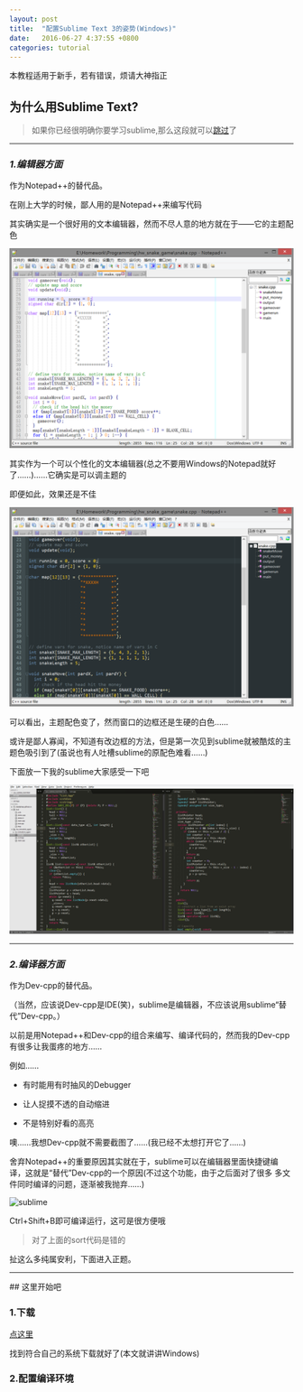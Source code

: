 ```yaml
---
layout: post
title:  "配置Sublime Text 3的姿势(Windows)"
date:   2016-06-27 4:37:55 +0800
categories: tutorial
---
```



本教程适用于新手，若有错误，烦请大神指正


## 为什么用Sublime Text?

>如果你已经很明确你要学习sublime,那么这段就可以[跳过](#jump)了

---

### *1.编辑器方面*
作为Notepad++的替代品。

在刚上大学的时候，鄙人用的是Notepad++来编写代码

其实确实是一个很好用的文本编辑器，然而不尽人意的地方就在于——它的主题配色

![notepad++_origin](https://raw.githubusercontent.com/DaddyTrap/daddytrap.github.io/master/assets/notepad%2B%2B_origin.png)

其实作为一个可以个性化的文本编辑器(总之不要用Windows的Notepad就好了……)……它确实是可以调主题的

即便如此，效果还是不佳

![notepad++_mine](https://raw.githubusercontent.com/DaddyTrap/daddytrap.github.io/master/assets/notepad%2B%2B_mine.png)

可以看出，主题配色变了，然而窗口的边框还是生硬的白色……

或许是鄙人寡闻，不知道有改边框的方法，但是第一次见到sublime就被酷炫的主题色吸引到了(虽说也有人吐槽sublime的原配色难看……)

下面放一下我的sublime大家感受一下吧

![sublime](https://raw.githubusercontent.com/DaddyTrap/daddytrap.github.io/master/assets/sublime.png)

---

### *2.编译器方面*

作为Dev-cpp的替代品。

（当然，应该说Dev-cpp是IDE(笑)，sublime是编辑器，不应该说用sublime“替代”Dev-cpp。）

以前是用Notepad++和Dev-cpp的组合来编写、编译代码的，然而我的Dev-cpp有很多让我蛋疼的地方……



例如……

* 有时能用有时抽风的Debugger

* 让人捉摸不透的自动缩进

* 不是特别好看的高亮

噢……我想Dev-cpp就不需要截图了……(我已经不太想打开它了……)

舍弃Notepad++的重要原因其实就在于，sublime可以在编辑器里面快捷键编译，这就是“替代”Dev-cpp的一个原因(不过这个功能，由于之后面对了很多 多文件同时编译的问题，逐渐被我抛弃……)

![sublime](http://daddytrap.github.io/assets/sublime_build.png)

Ctrl+Shift+B即可编译运行，这可是很方便哦

>对了上面的sort代码是错的

扯这么多纯属安利，下面进入正题。

---


<anchor id='jump'/>
## 这里开始吧

### 1.下载

[点这里](http://www.sublimetext.com/3)

找到符合自己的系统下载就好了(本文就讲讲Windows)

### 2.配置编译环境


